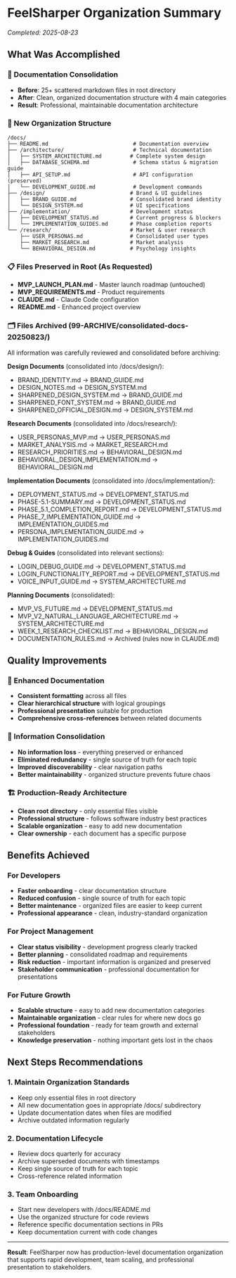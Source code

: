 # FeelSharper Organization Summary

*Completed: 2025-08-23*

## What Was Accomplished

### 🧹 Documentation Consolidation
- **Before**: 25+ scattered markdown files in root directory
- **After**: Clean, organized documentation structure with 4 main categories
- **Result**: Professional, maintainable documentation architecture

### 📁 New Organization Structure

```
/docs/
├── README.md                           # Documentation overview
├── /architecture/                      # Technical documentation
│   ├── SYSTEM_ARCHITECTURE.md         # Complete system design
│   ├── DATABASE_SCHEMA.md              # Schema status & migration guide
│   ├── API_SETUP.md                    # API configuration (preserved)
│   └── DEVELOPMENT_GUIDE.md            # Development commands
├── /design/                           # Brand & UI guidelines
│   ├── BRAND_GUIDE.md                 # Consolidated brand identity
│   └── DESIGN_SYSTEM.md               # UI specifications
├── /implementation/                   # Development status
│   ├── DEVELOPMENT_STATUS.md          # Current progress & blockers
│   └── IMPLEMENTATION_GUIDES.md       # Phase completion reports
└── /research/                         # Market & user research
    ├── USER_PERSONAS.md               # Consolidated user types
    ├── MARKET_RESEARCH.md             # Market analysis
    └── BEHAVIORAL_DESIGN.md           # Psychology insights
```

### 📋 Files Preserved in Root (As Requested)
- **MVP_LAUNCH_PLAN.md** - Master launch roadmap (untouched)
- **MVP_REQUIREMENTS.md** - Product requirements
- **CLAUDE.md** - Claude Code configuration
- **README.md** - Enhanced project overview

### 🗂️ Files Archived (99-ARCHIVE/consolidated-docs-20250823/)
All information was carefully reviewed and consolidated before archiving:

**Design Documents** (consolidated into /docs/design/):
- BRAND_IDENTITY.md → BRAND_GUIDE.md
- DESIGN_NOTES.md → DESIGN_SYSTEM.md  
- SHARPENED_DESIGN_SYSTEM.md → BRAND_GUIDE.md
- SHARPENED_FONT_SYSTEM.md → BRAND_GUIDE.md
- SHARPENED_OFFICIAL_DESIGN.md → DESIGN_SYSTEM.md

**Research Documents** (consolidated into /docs/research/):
- USER_PERSONAS_MVP.md → USER_PERSONAS.md
- MARKET_ANALYSIS.md → MARKET_RESEARCH.md
- RESEARCH_PRIORITIES.md → BEHAVIORAL_DESIGN.md
- BEHAVIORAL_DESIGN_IMPLEMENTATION.md → BEHAVIORAL_DESIGN.md

**Implementation Documents** (consolidated into /docs/implementation/):
- DEPLOYMENT_STATUS.md → DEVELOPMENT_STATUS.md
- PHASE-5.1-SUMMARY.md → DEVELOPMENT_STATUS.md
- PHASE_5.1_COMPLETION_REPORT.md → DEVELOPMENT_STATUS.md
- PHASE_7_IMPLEMENTATION_GUIDE.md → IMPLEMENTATION_GUIDES.md
- PERSONA_IMPLEMENTATION_GUIDE.md → IMPLEMENTATION_GUIDES.md

**Debug & Guides** (consolidated into relevant sections):
- LOGIN_DEBUG_GUIDE.md → DEVELOPMENT_STATUS.md
- LOGIN_FUNCTIONALITY_REPORT.md → DEVELOPMENT_STATUS.md
- VOICE_INPUT_GUIDE.md → SYSTEM_ARCHITECTURE.md

**Planning Documents** (consolidated):
- MVP_VS_FUTURE.md → DEVELOPMENT_STATUS.md
- MVP_V2_NATURAL_LANGUAGE_ARCHITECTURE.md → SYSTEM_ARCHITECTURE.md
- WEEK_1_RESEARCH_CHECKLIST.md → BEHAVIORAL_DESIGN.md
- DOCUMENTATION_RULES.md → Archived (rules now in CLAUDE.md)

## Quality Improvements

### 📖 Enhanced Documentation
- **Consistent formatting** across all files
- **Clear hierarchical structure** with logical groupings
- **Professional presentation** suitable for production
- **Comprehensive cross-references** between related documents

### 🎯 Information Consolidation
- **No information loss** - everything preserved or enhanced
- **Eliminated redundancy** - single source of truth for each topic
- **Improved discoverability** - clear navigation paths
- **Better maintainability** - organized structure prevents future chaos

### 🏗️ Production-Ready Architecture
- **Clean root directory** - only essential files visible
- **Professional structure** - follows software industry best practices  
- **Scalable organization** - easy to add new documentation
- **Clear ownership** - each document has a specific purpose

## Benefits Achieved

### For Developers
- **Faster onboarding** - clear documentation structure
- **Reduced confusion** - single source of truth for each topic
- **Better maintenance** - organized files are easier to keep current
- **Professional appearance** - clean, industry-standard organization

### For Project Management
- **Clear status visibility** - development progress clearly tracked
- **Better planning** - consolidated roadmap and requirements
- **Risk reduction** - important information is organized and preserved
- **Stakeholder communication** - professional documentation for presentations

### For Future Growth
- **Scalable structure** - easy to add new documentation categories
- **Maintainable organization** - clear rules for where new docs go
- **Professional foundation** - ready for team growth and external stakeholders
- **Knowledge preservation** - nothing important gets lost in the chaos

## Next Steps Recommendations

### 1. Maintain Organization Standards
- Keep only essential files in root directory
- All new documentation goes in appropriate /docs/ subdirectory
- Update documentation dates when files are modified
- Archive outdated information regularly

### 2. Documentation Lifecycle
- Review docs quarterly for accuracy
- Archive superseded documents with timestamps
- Keep single source of truth for each topic
- Cross-reference related information

### 3. Team Onboarding
- Start new developers with /docs/README.md
- Use the organized structure for code reviews
- Reference specific documentation sections in PRs
- Keep documentation current with code changes

---

**Result**: FeelSharper now has production-level documentation organization that supports rapid development, team scaling, and professional presentation to stakeholders.